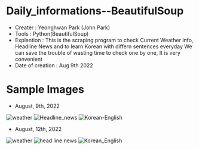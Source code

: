 # Daily_informations--BeautifulSoup
- Creater : Yeonghwan Park (John Park)
- Tools : Python(BeautifulSoup)
- Explantion :
This is the scraping program to check Current Weather info, Headline News and to learn Korean with differn sentences everyday
We can save the trouble of wasting time to check one by one, It is very convenient
- Date of creation : Aug 9th 2022

# Sample Images

- August, 9th, 2022

![weather](https://user-images.githubusercontent.com/106279616/183755117-de88ab78-0b4c-4524-88bb-865d46e2fdcc.png)
![Headline_news](https://user-images.githubusercontent.com/106279616/183755162-2ce66b6a-f14d-457d-a925-b164503901ec.png)
![Korean-English](https://user-images.githubusercontent.com/106279616/183755195-464bdc87-425d-4b5b-b464-d25edb2f08f2.png)

- August, 12th, 2022

![weather](https://user-images.githubusercontent.com/106279616/184364450-f58c1cd0-44bd-4fab-a11a-3e460748e686.png)
![head line news](https://user-images.githubusercontent.com/106279616/184364462-5de83b42-b722-464f-bcd3-3f094275cfe1.png)
![Korean_English](https://user-images.githubusercontent.com/106279616/184364523-db3c1ac3-084f-4000-b0fa-87a1f3a73703.png)
